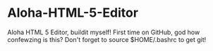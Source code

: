 Aloha-HTML-5-Editor
===================

Aloha HTML 5 Editor, buildit myself! First time on GitHub, god how confewzing is this?
Don't forget to source $HOME/.bashrc to get git!
